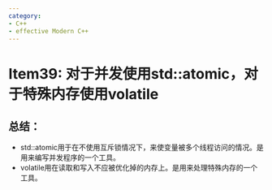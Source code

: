 ```yaml
---
category: 
- C++
- effective Modern C++
---
```


# Item39: 对于并发使用std::atomic，对于特殊内存使用volatile



## 总结：

- std::atomic用于在不使用互斥锁情况下，来使变量被多个线程访问的情况。是用来编写并发程序的一个工具。
- volatile用在读取和写入不应被优化掉的内存上。是用来处理特殊内存的一个工具。
